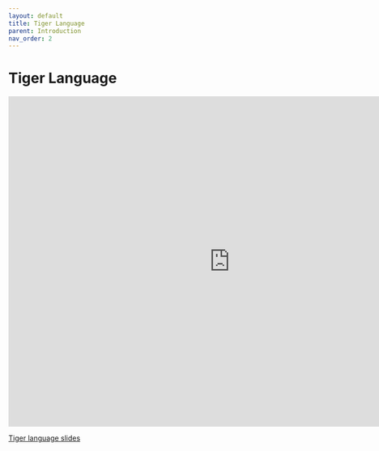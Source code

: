 ```yaml
---
layout: default
title: Tiger Language
parent: Introduction 
nav_order: 2
---
```

# Tiger Language

<iframe width="873" height="654" src="https://www.youtube-nocookie.com/embed/F8sqm9O-NFk?rel=0" frameborder="0" allow="autoplay; encrypted-media" allowfullscreen></iframe>

[Tiger language slides](2-tiger-language.pdf)
